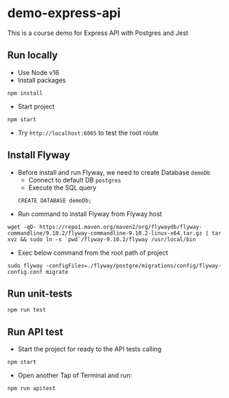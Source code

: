 # demo-express-api
This is a course demo for Express API with Postgres and Jest

## Run locally
- Use Node v16
- Install packages
```
npm install
```
- Start project
```
npm start
```
- Try `http://localhost:6065` to test the root route

## Install Flyway
- Before install and run Flyway, we need to create Database `demoDb`
  - Connect to default DB `postgres`
  - Execute the SQL query
  ```
  CREATE DATABASE demoDb;
  ```
- Run command to install Flyway from Flyway host
```
wget -qO- https://repo1.maven.org/maven2/org/flywaydb/flyway-commandline/9.10.2/flyway-commandline-9.10.2-linux-x64.tar.gz | tar xvz && sudo ln -s `pwd`/flyway-9.10.2/flyway /usr/local/bin
```
- Exec below command from the root path of project
```
sudo flyway -configFiles=./flyway/postgre/migrations/config/flyway-config.conf migrate
```

## Run unit-tests
```
npm run test
```

## Run API test
- Start the project for ready to the API tests calling
```
npm start
```
- Open another Tap of Terminal and run:
```
npm run apitest
```